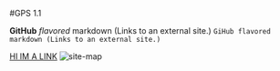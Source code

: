 #GPS 1.1

**GitHub** *flavored* markdown (Links to an external site.)
`GiHub flavored markdown (Links to an external site.)`


[HI IM A LINK](www.google.com)
![site-map](screenshot.jpg)